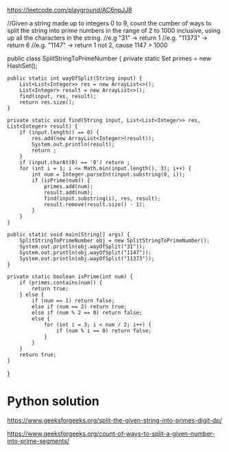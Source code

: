 https://leetcode.com/playground/AC6npJJ8

    

    
    

//Given a string made up to integers 0 to 9, count the cumber of ways to split the string into prime numbers in the range of 2 to 1000 inclusive, using up all the characters in the string.
//e.g "31" -> return 1
//e.g. "11373" -> return 6
//e.g. "1147" -> return 1 not 2, cause 1147 > 1000


public class SplitStringToPrimeNumber {
    private static Set<Integer> primes = new HashSet<Integer>();
    
    public static int wayOfSplit(String input) {
        List<List<Integer>> res = new ArrayList<>();
        List<Integer> result = new ArrayList<>();
        find(input, res, result);
        return res.size();
    }
    
    private static void find(String input, List<List<Integer>> res, List<Integer> result) {
        if (input.length() == 0) {
            res.add(new ArrayList<Integer>(result));
            System.out.println(result);
            return ;
        }
        if (input.charAt(0) == '0') return ;
        for (int i = 1; i <= Math.min(input.length(), 3); i++) {
            int num = Integer.parseInt(input.substring(0, i));
            if (isPrime(num)) {
                primes.add(num);
                result.add(num);
                find(input.substring(i), res, result);
                result.remove(result.size() - 1);
            }
        }
    }
    
    public static void main(String[] args) {
        SplitStringToPrimeNumber obj = new SplitStringToPrimeNumber();
        System.out.println(obj.wayOfSplit("31"));
        System.out.println(obj.wayOfSplit("1147"));
        System.out.println(obj.wayOfSplit("11373"));
    }
    
    private static boolean isPrime(int num) {
        if (primes.contains(num)) {
            return true;
        } else {
            if (num == 1) return false;
            else if (num == 2) return true;
            else if (num % 2 == 0) return false;
            else {
                for (int i = 3; i < num / 2; i++) {
                    if (num % i == 0) return false;
                }
            }
        }
        return true;
    }
}

    

# Python solution 
    
https://www.geeksforgeeks.org/split-the-given-string-into-primes-digit-dp/
    
https://www.geeksforgeeks.org/count-of-ways-to-split-a-given-number-into-prime-segments/
        

    
    
